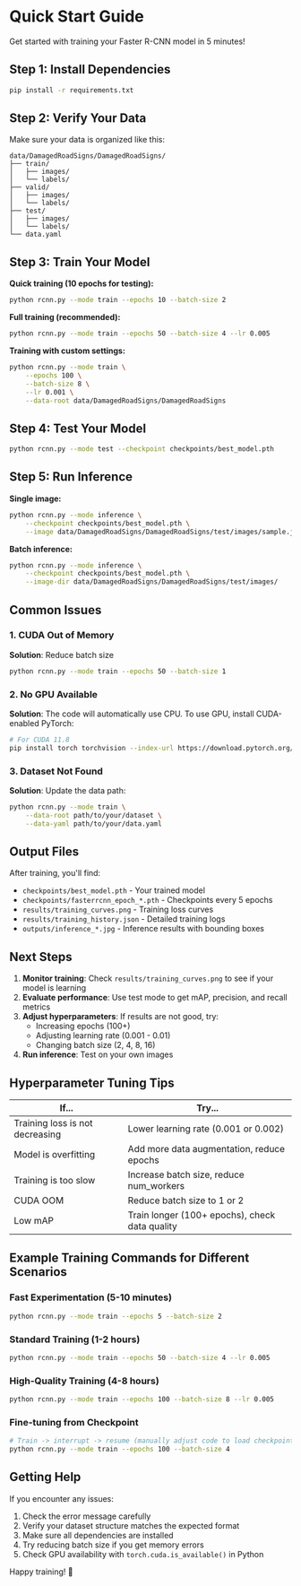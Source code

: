 # Quick Start Guide

Get started with training your Faster R-CNN model in 5 minutes!

## Step 1: Install Dependencies

```bash
pip install -r requirements.txt
```

## Step 2: Verify Your Data

Make sure your data is organized like this:

```
data/DamagedRoadSigns/DamagedRoadSigns/
├── train/
│   ├── images/
│   └── labels/
├── valid/
│   ├── images/
│   └── labels/
├── test/
│   ├── images/
│   └── labels/
└── data.yaml
```

## Step 3: Train Your Model

**Quick training (10 epochs for testing):**
```bash
python rcnn.py --mode train --epochs 10 --batch-size 2
```

**Full training (recommended):**
```bash
python rcnn.py --mode train --epochs 50 --batch-size 4 --lr 0.005
```

**Training with custom settings:**
```bash
python rcnn.py --mode train \
    --epochs 100 \
    --batch-size 8 \
    --lr 0.001 \
    --data-root data/DamagedRoadSigns/DamagedRoadSigns
```

## Step 4: Test Your Model

```bash
python rcnn.py --mode test --checkpoint checkpoints/best_model.pth
```

## Step 5: Run Inference

**Single image:**
```bash
python rcnn.py --mode inference \
    --checkpoint checkpoints/best_model.pth \
    --image data/DamagedRoadSigns/DamagedRoadSigns/test/images/sample.jpg
```

**Batch inference:**
```bash
python rcnn.py --mode inference \
    --checkpoint checkpoints/best_model.pth \
    --image-dir data/DamagedRoadSigns/DamagedRoadSigns/test/images/
```

## Common Issues

### 1. CUDA Out of Memory
**Solution**: Reduce batch size
```bash
python rcnn.py --mode train --epochs 50 --batch-size 1
```

### 2. No GPU Available
**Solution**: The code will automatically use CPU. To use GPU, install CUDA-enabled PyTorch:
```bash
# For CUDA 11.8
pip install torch torchvision --index-url https://download.pytorch.org/whl/cu118
```

### 3. Dataset Not Found
**Solution**: Update the data path:
```bash
python rcnn.py --mode train \
    --data-root path/to/your/dataset \
    --data-yaml path/to/your/data.yaml
```

## Output Files

After training, you'll find:
- `checkpoints/best_model.pth` - Your trained model
- `checkpoints/fasterrcnn_epoch_*.pth` - Checkpoints every 5 epochs
- `results/training_curves.png` - Training loss curves
- `results/training_history.json` - Detailed training logs
- `outputs/inference_*.jpg` - Inference results with bounding boxes

## Next Steps

1. **Monitor training**: Check `results/training_curves.png` to see if your model is learning
2. **Evaluate performance**: Use test mode to get mAP, precision, and recall metrics
3. **Adjust hyperparameters**: If results are not good, try:
   - Increasing epochs (100+)
   - Adjusting learning rate (0.001 - 0.01)
   - Changing batch size (2, 4, 8, 16)
4. **Run inference**: Test on your own images

## Hyperparameter Tuning Tips

| If... | Try... |
|-------|--------|
| Training loss is not decreasing | Lower learning rate (0.001 or 0.002) |
| Model is overfitting | Add more data augmentation, reduce epochs |
| Training is too slow | Increase batch size, reduce num_workers |
| CUDA OOM | Reduce batch size to 1 or 2 |
| Low mAP | Train longer (100+ epochs), check data quality |

## Example Training Commands for Different Scenarios

### Fast Experimentation (5-10 minutes)
```bash
python rcnn.py --mode train --epochs 5 --batch-size 2
```

### Standard Training (1-2 hours)
```bash
python rcnn.py --mode train --epochs 50 --batch-size 4 --lr 0.005
```

### High-Quality Training (4-8 hours)
```bash
python rcnn.py --mode train --epochs 100 --batch-size 8 --lr 0.005
```

### Fine-tuning from Checkpoint
```bash
# Train -> interrupt -> resume (manually adjust code to load checkpoint)
python rcnn.py --mode train --epochs 100 --batch-size 4
```

## Getting Help

If you encounter any issues:
1. Check the error message carefully
2. Verify your dataset structure matches the expected format
3. Make sure all dependencies are installed
4. Try reducing batch size if you get memory errors
5. Check GPU availability with `torch.cuda.is_available()` in Python

Happy training! 🚀

